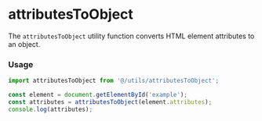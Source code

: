 # attributesToObject

The `attributesToObject` utility function converts HTML element attributes to an object.

### Usage

```typescript
import attributesToObject from '@/utils/attributesToObject';

const element = document.getElementById('example');
const attributes = attributesToObject(element.attributes);
console.log(attributes);

